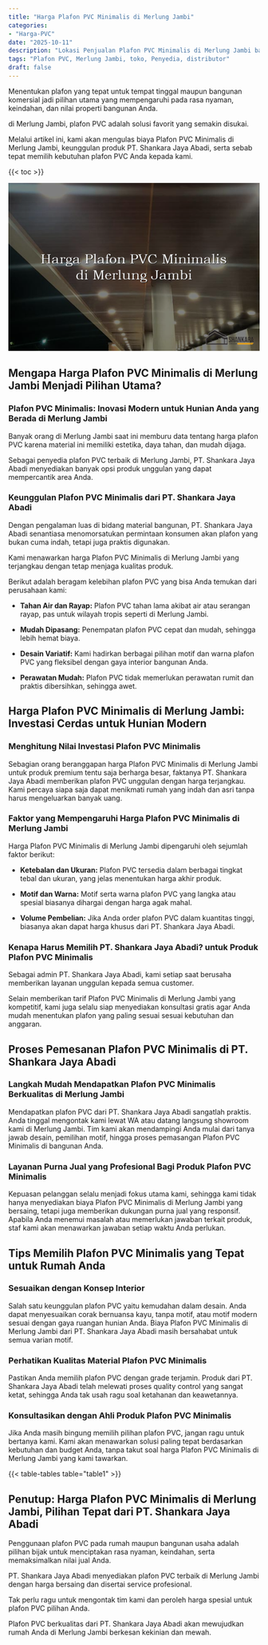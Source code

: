 ```yaml
---
title: "Harga Plafon PVC Minimalis di Merlung Jambi"
categories: 
- "Harga-PVC"
date: "2025-10-11"
description: "Lokasi Penjualan Plafon PVC Minimalis di Merlung Jambi bagi rumah, kantor, dan toko. Panel terbaik, variasi motif, variasi warna modern, dengan jasa instalasi ditangani oleh tim profesional dan jaminan resmi!|Servis penyediaan Plafon PVC Minimalis di Merlung Jambi bagi keperluan rumah, office, atau toko, dengan panel berkualitas dan instalasi oleh tim profesional serta jaminan resmi.|Alternatif Plafon PVC Minimalis di Merlung Jambi yang terpercaya bagi hunian, perkantoran, dan toko, bersama produk unggulan dan instalasi dikerjakan oleh tenaga ahli berpengalaman dan garansi resmi.|Penyediaan Plafon PVC Minimalis di Merlung Jambi untuk hunian, office, serta gerai, beserta produk berkualitas dan penempatan dikerjakan oleh teknisi berpengalaman, lengkap beserta garansi resmi.}"
tags: "Plafon PVC, Merlung Jambi, toko, Penyedia, distributor"
draft: false
---
```


Menentukan plafon yang tepat untuk tempat tinggal maupun bangunan komersial jadi pilihan utama yang mempengaruhi pada rasa nyaman, keindahan, dan nilai properti bangunan Anda.

di Merlung Jambi, plafon PVC adalah solusi favorit yang semakin disukai.

Melalui artikel ini, kami akan mengulas biaya Plafon PVC Minimalis di Merlung Jambi, keunggulan produk PT. Shankara Jaya Abadi, serta sebab tepat memilih kebutuhan plafon PVC Anda kepada kami.

{{< toc >}}

![Harga Plafon PVC Minimalis di Merlung Jambi](/images/Harga-PVC/Harga-Plafon-PVC-Minimalis-di-Merlung-Jambi.png)


## Mengapa Harga Plafon PVC Minimalis di Merlung Jambi Menjadi Pilihan Utama?

### Plafon PVC Minimalis: Inovasi Modern untuk Hunian Anda yang Berada di Merlung Jambi

Banyak orang di Merlung Jambi saat ini memburu data tentang harga plafon PVC karena material ini memiliki estetika, daya tahan, dan mudah dijaga.

Sebagai penyedia plafon PVC terbaik di Merlung Jambi, PT. Shankara Jaya Abadi menyediakan banyak opsi produk unggulan yang dapat mempercantik area Anda.

### Keunggulan Plafon PVC Minimalis dari PT. Shankara Jaya Abadi

Dengan pengalaman luas di bidang material bangunan, PT. Shankara Jaya Abadi senantiasa menomorsatukan permintaan konsumen akan plafon yang bukan cuma indah, tetapi juga praktis digunakan.

Kami menawarkan harga Plafon PVC Minimalis di Merlung Jambi yang terjangkau dengan tetap menjaga kualitas produk.

Berikut adalah beragam kelebihan plafon PVC yang bisa Anda temukan dari perusahaan kami:

- **Tahan Air dan Rayap:** Plafon PVC tahan lama akibat air atau serangan rayap, pas untuk wilayah tropis seperti di Merlung Jambi.

- **Mudah Dipasang:** Penempatan plafon PVC cepat dan mudah, sehingga lebih hemat biaya.

- **Desain Variatif:** Kami hadirkan berbagai pilihan motif dan warna plafon PVC yang fleksibel dengan gaya interior bangunan Anda.

- **Perawatan Mudah:** Plafon PVC tidak memerlukan perawatan rumit dan praktis dibersihkan, sehingga awet.

## Harga Plafon PVC Minimalis di Merlung Jambi: Investasi Cerdas untuk Hunian Modern

### Menghitung Nilai Investasi Plafon PVC Minimalis

Sebagian orang beranggapan harga Plafon PVC Minimalis di Merlung Jambi untuk produk premium tentu saja berharga besar, faktanya PT. Shankara Jaya Abadi memberikan plafon PVC unggulan dengan harga terjangkau. Kami percaya siapa saja dapat menikmati rumah yang indah dan asri tanpa harus mengeluarkan banyak uang.

### Faktor yang Mempengaruhi Harga Plafon PVC Minimalis di Merlung Jambi

Harga Plafon PVC Minimalis di Merlung Jambi dipengaruhi oleh sejumlah faktor berikut:

- **Ketebalan dan Ukuran:** Plafon PVC tersedia dalam berbagai tingkat tebal dan ukuran, yang jelas menentukan harga akhir produk.

- **Motif dan Warna:** Motif serta warna plafon PVC yang langka atau spesial biasanya dihargai dengan harga agak mahal.

- **Volume Pembelian:** Jika Anda order plafon PVC dalam kuantitas tinggi, biasanya akan dapat harga khusus dari PT. Shankara Jaya Abadi.

### Kenapa Harus Memilih PT. Shankara Jaya Abadi? untuk Produk Plafon PVC Minimalis

Sebagai admin PT. Shankara Jaya Abadi, kami setiap saat berusaha memberikan layanan unggulan kepada semua customer.

Selain memberikan tarif Plafon PVC Minimalis di Merlung Jambi yang kompetitif, kami juga selalu siap menyediakan konsultasi gratis agar Anda mudah menentukan plafon yang paling sesuai sesuai kebutuhan dan anggaran.

## Proses Pemesanan Plafon PVC Minimalis di PT. Shankara Jaya Abadi

### Langkah Mudah Mendapatkan Plafon PVC Minimalis Berkualitas di Merlung Jambi

Mendapatkan plafon PVC dari PT. Shankara Jaya Abadi sangatlah praktis. Anda tinggal mengontak kami lewat WA atau datang langsung showroom kami di Merlung Jambi. Tim kami akan mendampingi Anda mulai dari tanya jawab desain, pemilihan motif, hingga proses pemasangan Plafon PVC Minimalis di bangunan Anda.

### Layanan Purna Jual yang Profesional Bagi Produk Plafon PVC Minimalis

Kepuasan pelanggan selalu menjadi fokus utama kami, sehingga kami tidak hanya menyediakan biaya Plafon PVC Minimalis di Merlung Jambi yang bersaing, tetapi juga memberikan dukungan purna jual yang responsif. Apabila Anda menemui masalah atau memerlukan jawaban terkait produk, staf kami akan menawarkan jawaban setiap waktu Anda perlukan.

## Tips Memilih Plafon PVC Minimalis yang Tepat untuk Rumah Anda

### Sesuaikan dengan Konsep Interior

Salah satu keunggulan plafon PVC yaitu kemudahan dalam desain. Anda dapat menyesuaikan corak bernuansa kayu, tanpa motif, atau motif modern sesuai dengan gaya ruangan hunian Anda. Biaya Plafon PVC Minimalis di Merlung Jambi dari PT. Shankara Jaya Abadi masih bersahabat untuk semua varian motif.

### Perhatikan Kualitas Material Plafon PVC Minimalis

Pastikan Anda memilih plafon PVC dengan grade terjamin. Produk dari PT. Shankara Jaya Abadi telah melewati proses quality control yang sangat ketat, sehingga Anda tak usah ragu soal ketahanan dan keawetannya.

### Konsultasikan dengan Ahli Produk Plafon PVC Minimalis

Jika Anda masih bingung memilih pilihan plafon PVC, jangan ragu untuk bertanya kami. Kami akan menawarkan solusi paling tepat berdasarkan kebutuhan dan budget Anda, tanpa takut soal harga Plafon PVC Minimalis di Merlung Jambi yang kami tawarkan.

{{< table-tables table="table1" >}}

## Penutup: Harga Plafon PVC Minimalis di Merlung Jambi, Pilihan Tepat dari PT. Shankara Jaya Abadi

Penggunaan plafon PVC pada rumah maupun bangunan usaha adalah pilihan bijak untuk menciptakan rasa nyaman, keindahan, serta memaksimalkan nilai jual Anda.

PT. Shankara Jaya Abadi menyediakan plafon PVC terbaik di Merlung Jambi dengan harga bersaing dan disertai service profesional.

Tak perlu ragu untuk mengontak tim kami dan peroleh harga spesial untuk plafon PVC pilihan Anda.

Plafon PVC berkualitas dari PT. Shankara Jaya Abadi akan mewujudkan rumah Anda di Merlung Jambi berkesan kekinian dan mewah.